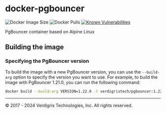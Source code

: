 # docker-pgbouncer

![Docker Image Size][shield-docker-image-size]
![Docker Pulls][shield-docker-pulls]
[![Known Vulnerabilities](https://snyk.io/test/github/verdigristech/docker-pgbouncer/badge.svg)][snyk]

PgBouncer container based on Alpine Linux

## Building the image

### Specifying the PgBouncer version

To build the image with a new PgBouncer version, you can use the `--build-arg`
option to specify the version you want to use. For example, to build the image
with PgBouncer 1.21.0, you can run the following command:

```bash
docker build --build-arg VERSION=1.22.0 -t verdigristech/pgbouncer:1.22.0-alpine .
```

---

© 2017 - 2024 Verdigris Technologies, Inc. All rights reserved.

[shield-docker-image-size]: https://img.shields.io/docker/image-size/verdigristech/pgbouncer
[shield-docker-pulls]: https://img.shields.io/docker/pulls/verdigristech/pgbouncer
[snyk]: https://snyk.io/test/github/verdigristech/docker-pgbouncer
